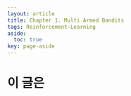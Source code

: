 ```yaml
---
layout: article
title: Chapter 1. Multi Armed Bandits
tags: Reinforcement-Learning
aside:
  toc: true
key: page-aside
---
```


# 이 글은
